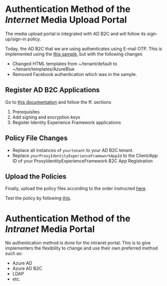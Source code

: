 # Authentication Method of the _Internet_ Media Upload Portal

The media upload portal is integrated with AD B2C and will follow its sign-up/sign-in policy.

Today, the AD B2C that we are using authenticates using E-mail OTP.
This is implemented using the [this sample](https://github.com/azure-ad-b2c/samples/tree/master/policies/passwordless-email), but with the following changes
- Changed HTML templates from ~/tenant/default to ~/tenant/templates/AzureBlue
- Removed Facebook authentication which was in the sample.

## Register AD B2C Applications
Go to [this documentation](https://docs.microsoft.com/en-us/azure/active-directory-b2c/custom-policy-get-started#register-identity-experience-framework-applications) and follow the ff. sections

1. Prerequisites
2. Add signing and encryption keys
3. Register Identity Experience Framework applications

## Policy File Changes
- Replace all instances of `yourtenant` to your AD B2C tenant. 
- Replace `yourProxyIdentityExperienceFrameworkAppId` to the Client/App ID of your ProxyIdentityExperienceFramework B2C App Registration

## Upload the Policies

Finally, upload the policy files according to the order instructed [here](https://docs.microsoft.com/en-us/azure/active-directory-b2c/custom-policy-get-started#upload-the-policies).

Test the policy by following [this](https://docs.microsoft.com/en-us/azure/active-directory-b2c/custom-policy-get-started#test-the-custom-policy).

# Authentication Method of the _Intranet_ Media Portal

No authentication method is done for the intranet portal. This is to give implementers the flexibility to change and use their own preferred method such as:

- Azure AD
- Azure AD B2C
- LDAP
- etc.